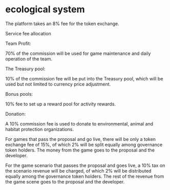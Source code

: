 # ecological system

The platform takes an 8% fee for the token exchange.

Service fee allocation

Team Profit:

70% of the commission will be used for game maintenance and daily operation of the team.

The Treasury pool:

10% of the commission fee will be put into the Treasury pool, which will be used but not limited to currency price adjustment.

Bonus pools:

10% fee to set up a reward pool for activity rewards.

Donation:

A 10% commission fee is used to donate to environmental, animal and habitat protection organizations.

For games that pass the proposal and go live, there will be only a token exchange fee of 15%, of which 2% will be split equally among governance token holders. The money from the game goes to the proposal and the developer.

For the game scenario that passes the proposal and goes live, a 10% tax on the scenario revenue will be charged, of which 2% will be distributed equally among the governance token holders. The rest of the revenue from the game scene goes to the proposal and the developer.
